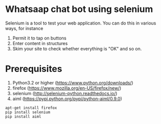 # Whatsaap chat bot using selenium

Selenium is a tool to test your web application. You can do this in various ways, for instance

1. Permit it to tap on buttons
2. Enter content in structures
3. Skim your site to check whether everything is "OK" and so on.


# Prerequisites

1. Python3.2 or higher (https://www.python.org/downloads/)
2. firefox (https://www.mozilla.org/en-US/firefox/new/)
3. selenium (http://selenium-python.readthedocs.io/)
4. aiml (https://pypi.python.org/pypi/python-aiml/0.9.0)


```
apt-get install firefox
pip install selenium
pip install aiml
```
